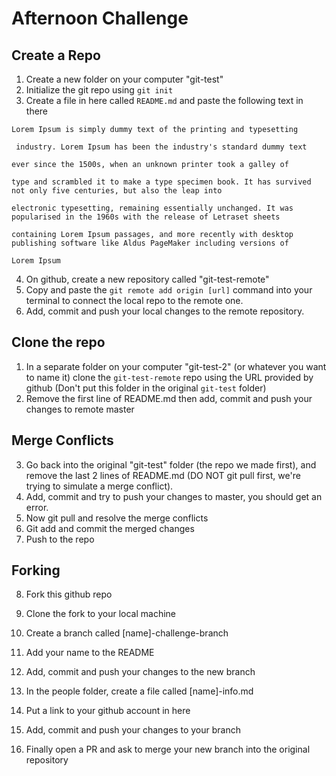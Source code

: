 # Afternoon Challenge

## Create a Repo
1. Create a new folder on your computer "git-test"
2. Initialize the git repo using `git init`
3. Create a file in here called `README.md` and paste the following text in there

```
Lorem Ipsum is simply dummy text of the printing and typesetting

 industry. Lorem Ipsum has been the industry's standard dummy text

ever since the 1500s, when an unknown printer took a galley of

type and scrambled it to make a type specimen book. It has survived not only five centuries, but also the leap into 

electronic typesetting, remaining essentially unchanged. It was popularised in the 1960s with the release of Letraset sheets 

containing Lorem Ipsum passages, and more recently with desktop publishing software like Aldus PageMaker including versions of

Lorem Ipsum
```

4. On github, create a new repository called "git-test-remote"
5. Copy and paste the `git remote add origin [url]` command into your terminal to connect the local repo to the remote one.
6. Add, commit and push your local changes to the remote repository.

## Clone the repo
1. In a separate folder on your computer "git-test-2" (or whatever you want to name it) clone the `git-test-remote` repo using the URL provided by github (Don't put this folder in the original `git-test` folder)
2. Remove the first line of README.md then add, commit and push your changes to remote master

## Merge Conflicts
3.  Go back into the original "git-test" folder (the repo we made first), and remove the last 2 lines of README.md (DO NOT git pull first, we're trying to simulate a merge conflict).
4.  Add, commit and try to push your changes to master, you should get an error. 
5. Now git pull and resolve the merge conflicts
6. Git add and commit the merged changes
7. Push to the repo

## Forking
8. Fork this github repo
9. Clone the fork to your local machine
10. Create a branch called [name]-challenge-branch
11. Add your name to the README
12. Add, commit and push your changes to the new branch
   
13. In the people folder, create a file called [name]-info.md
14. Put a link to your github account in here
15. Add, commit and push your changes to your branch

16. Finally open a PR and ask to merge your new branch into the original repository
